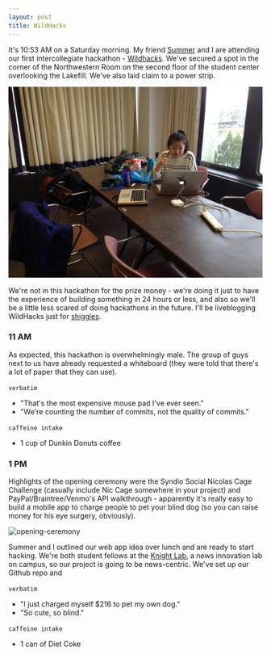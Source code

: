 ```yaml
---
layout: post
title: WildHacks
---
```


It's 10:53 AM on a Saturday morning. My friend [Summer](https://twitter.com/suymilk) and I are attending our first intercollegiate hackathon - [Wildhacks](http://wildhacks.org). We've secured a spot in the corner of the Northwestern Room on the second floor of the student center overlooking the Lakefill. We've also laid claim to a power strip.

![wildhacks-corner](../images/wildhacks-corner.jpg)

We're not in this hackathon for the prize money - we're doing it just to have the experience of building something in 24 hours or less, and also so we'll be a little less scared of doing hackathons in the future. I'll be liveblogging WildHacks just for [shiggles](http://www.urbandictionary.com/define.php?term=shiggles).

### 11 AM
As expected, this hackathon is overwhelmingly male. The group of guys next to us have already requested a whiteboard (they were told that there's a lot of paper that they can use).

`verbatim`

+ "That's the most expensive mouse pad I've ever seen."
+ "We're counting the number of commits, not the quality of commits."

`caffeine intake`
+ 1 cup of Dunkin Donuts coffee

### 1 PM
Highlights of the opening ceremony were the Syndio Social Nicolas Cage Challenge (casually include Nic Cage somewhere in your project) and PayPal/Braintree/Venmo's API walkthrough - apparently it's really easy to build a mobile app to charge people to pet your blind dog (so you can raise money for his eye surgery, obviously).

![opening-ceremony](http://i.imgur.com/cXhJnFi.jpg)

Summer and I outlined our web app idea over lunch and are ready to start hacking. We're both student fellows at the [Knight Lab](http://knightlab.northwestern.edu), a news innovation lab on campus, so our project is going to be news-centric. We've set up our Github repo and 

`verbatim`

+ "I just charged myself $216 to pet my own dog."
+ "So cute, so blind."

`caffeine intake`

+ 1 can of Diet Coke